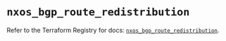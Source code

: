 # `nxos_bgp_route_redistribution`

Refer to the Terraform Registry for docs: [`nxos_bgp_route_redistribution`](https://registry.terraform.io/providers/ciscodevnet/nxos/0.5.10/docs/resources/bgp_route_redistribution).
